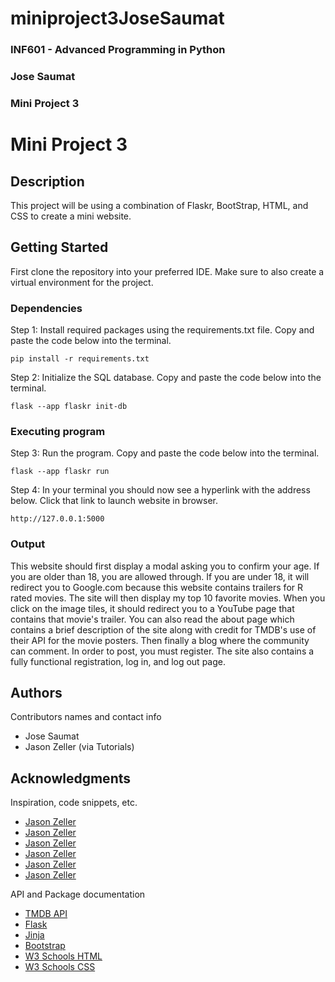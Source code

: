 # miniproject3JoseSaumat

### INF601 - Advanced Programming in Python
### Jose Saumat
### Mini Project 3


# Mini Project 3

## Description

This project will be using a combination of Flaskr, BootStrap, HTML, and CSS to create a mini website.

## Getting Started

First clone the repository into your preferred IDE. Make sure to also create a virtual environment for the project.

### Dependencies

Step 1: Install required packages using the requirements.txt file. Copy and paste the code below into the terminal.

```
pip install -r requirements.txt
```
Step 2: Initialize the SQL database. Copy and paste the code below into the terminal.

```
flask --app flaskr init-db 
```

### Executing program

Step 3: Run the program. Copy and paste the code below into the terminal.

```
flask --app flaskr run
```

Step 4: In your terminal you should now see a hyperlink with the address below. Click that link to launch website in browser.

```
http://127.0.0.1:5000
```

### Output

This website should first display a modal asking you to confirm your age. If you are older than 18, you are allowed through.
If you are under 18, it will redirect you to Google.com because this website contains trailers for R rated movies. The site
will then display my top 10 favorite movies. When you click on the image tiles, it should redirect you to a YouTube page that 
contains that movie's trailer. You can also read the about page which contains a brief description of the site along with credit
for TMDB's use of their API for the movie posters. Then finally a blog where the community can comment. In order to post, 
you must register. The site also contains a fully functional registration, log in, and log out page.

## Authors

Contributors names and contact info

- Jose Saumat
- Jason Zeller (via Tutorials)

## Acknowledgments

Inspiration, code snippets, etc.
* [Jason Zeller](https://www.youtube.com/watch?v=mLS4_r_0VnE)
* [Jason Zeller](https://www.youtube.com/watch?v=7ckzzrLdqZc)
* [Jason Zeller](https://www.youtube.com/watch?v=WuT-bi6ctjc)
* [Jason Zeller](https://www.youtube.com/watch?v=mqsUg5kCghE)
* [Jason Zeller](https://www.youtube.com/watch?v=Fk1BXTtCejQ)
* [Jason Zeller](https://www.youtube.com/watch?v=hgksEFTvvUs)

API and Package documentation
* [TMDB API](https://www.themoviedb.org/)
* [Flask](https://documenter.getpostman.com/view/4016432/the-dog-api/RW81vZ4Z#26bd3f92-dd58-4569-bc13-22fa76396fe8)
* [Jinja](https://jinja.palletsprojects.com/en/stable/)
* [Bootstrap](https://getbootstrap.com/docs/5.3/getting-started/introduction/)
* [W3 Schools HTML](https://www.w3schools.com/html/default.asp)
* [W3 Schools CSS](https://www.w3schools.com/css/default.asp)